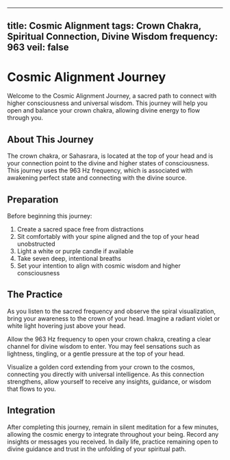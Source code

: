 
---
title: Cosmic Alignment
tags: Crown Chakra, Spiritual Connection, Divine Wisdom
frequency: 963
veil: false
---

# Cosmic Alignment Journey

Welcome to the Cosmic Alignment Journey, a sacred path to connect with higher consciousness and universal wisdom. This journey will help you open and balance your crown chakra, allowing divine energy to flow through you.

## About This Journey

The crown chakra, or Sahasrara, is located at the top of your head and is your connection point to the divine and higher states of consciousness. This journey uses the 963 Hz frequency, which is associated with awakening perfect state and connecting with the divine source.

## Preparation

Before beginning this journey:

1. Create a sacred space free from distractions
2. Sit comfortably with your spine aligned and the top of your head unobstructed
3. Light a white or purple candle if available
4. Take seven deep, intentional breaths
5. Set your intention to align with cosmic wisdom and higher consciousness

## The Practice

As you listen to the sacred frequency and observe the spiral visualization, bring your awareness to the crown of your head. Imagine a radiant violet or white light hovering just above your head.

Allow the 963 Hz frequency to open your crown chakra, creating a clear channel for divine wisdom to enter. You may feel sensations such as lightness, tingling, or a gentle pressure at the top of your head.

Visualize a golden cord extending from your crown to the cosmos, connecting you directly with universal intelligence. As this connection strengthens, allow yourself to receive any insights, guidance, or wisdom that flows to you.

## Integration

After completing this journey, remain in silent meditation for a few minutes, allowing the cosmic energy to integrate throughout your being. Record any insights or messages you received. In daily life, practice remaining open to divine guidance and trust in the unfolding of your spiritual path.
